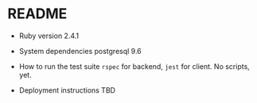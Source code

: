 # README

* Ruby version
2.4.1

* System dependencies
postgresql 9.6

* How to run the test suite
`rspec` for backend, `jest` for client. No scripts, yet.

* Deployment instructions
TBD
